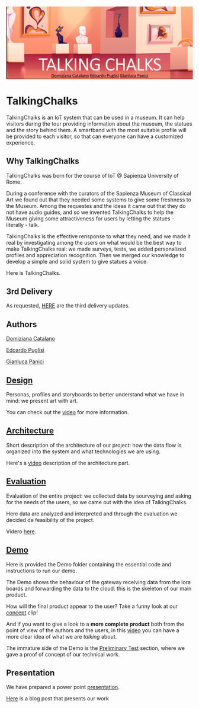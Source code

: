 ![](Design/pics/cover.png)

# TalkingChalks
TalkingChalks is an IoT system that can be used in a museum. It can help visitors during the tour providing information about the museum, the statues and the story behind them. 
A smartband with the most suitable profile will be provided to each visitor, so that can everyone can have a customized experience.

## Why TalkingChalks
TalkingChalks was born for the course of IoT @ Sapienza University of Rome.

During a conference with the curators of the Sapienza Museum of Classical Art we found out that they needed some systems to give some freshness to the Museum. Among the requestes and the ideas it came out that they do not have audio guides, and so we invented TalkingChalks to help the Museum giving some attractiveness for users by letting the statues - literally - talk.

TalkingChalks is the effective rensponse to what they need, and we made it real by investigating among the users on what would be the best way to make TalkingChalks real: we made surveys, tests, we added personalized profiles and appreciation recognition. Then we merged our knowledge to develop a simple and solid system to give statues a voice.

Here is TalkingChalks.

## 3rd Delivery
As requested, [HERE](https://github.com/PanK0/TalkingChalks/blob/master/3rd_delivery.md) are the third delivery updates.

## Authors
[Domiziana Catalano](https://www.linkedin.com/in/domizianacatalano/)

[Edoardo Puglisi](https://www.linkedin.com/in/edoardo-puglisi-a79270143/)

[Gianluca Panici](https://www.linkedin.com/in/gianluca-panici-452347146)

## [Design](https://github.com/PanK0/TalkingChalks/blob/master/Design/README.md)
Personas, profiles and storyboards to better understand what we have in mind: we present art with art.

You can check out the [video](https://youtu.be/6nb3dxTIddg) for more information.

## [Architecture](https://github.com/PanK0/TalkingChalks/blob/master/Architecture/README.md)
Short description of the architecture of our project: how the data flow is organized into the system and what technologies we are using.

Here's a [video](https://www.youtube.com/watch?v=5a8aUJ3mY7I&feature=youtu.be) description of the architecture part.

## [Evaluation](https://github.com/PanK0/TalkingChalks/blob/master/Evaluation/README.md)
Evaluation of the entire project: we collected data by sourveying and asking for the needs of the users, so we came out with the idea of TalkingChalks.

Here data are analyzed and interpreted and through the evaluation we decided de feasibility of the project.

Videro [here](https://youtu.be/DM_ptuPvxho).

## [Demo](https://github.com/PanK0/TalkingChalks/tree/master/Demo)
Here is provided the Demo folder containing the essential code and instructions to run our demo.

The Demo shows the behaviour of the gateway receiving data from the lora boards and forwarding the data to the cloud: this is the skeleton of our main product.

How will the final product appear to the user? Take a funny look at our [concept](https://youtu.be/Zwez2I6sRho) clip!

And if you want to give a look to a **more complete product** both from the point of view of the authors and the users, in this [video](https://youtu.be/zbf5zkPk7X0) you can have a more clear idea of what we are *talking* about.

The immature side of the Demo is the [Preliminary Test](https://github.com/PanK0/TalkingChalks/tree/master/Preliminary_Test) section, where we gave a proof of concept of our technical work.

## Presentation
We have prepared a power point [presentation](https://github.com/PanK0/TalkingChalks/tree/master/Presentation).

[Here](https://www.hackster.io/348161/talking-chalks-d497bc) is a blog post that presents our work 
